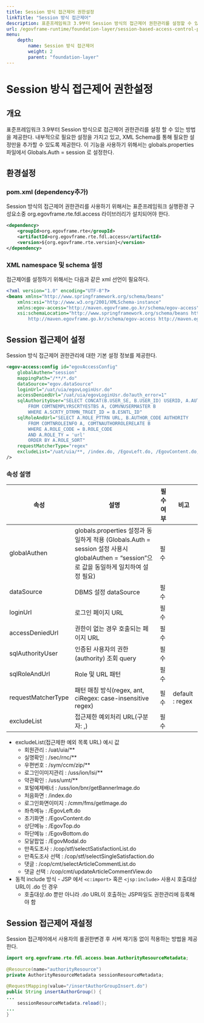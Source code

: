 ```yaml
---
title: Session 방식 접근제어 권한설정
linkTitle: "Session 방식 접근제어"
description: 표준프레임워크 3.9부터 Session 방식의 접근제어 권한관리를 설정할 수 있으며, 이를 위해 XML 선언 및 SQL 쿼리를 포함한 기본 설정이 필요하다. 롤 권한 변경 시 서버 재기동 없이 `AuthorityResourceMetadata`의 `reload()` 메소드를 호출하여 설정을 적용할 수 있다.
url: /egovframe-runtime/foundation-layer/session-based-access-control-permission-settings/
menu:
    depth:
        name: Session 방식 접근제어
        weight: 2
        parent: "foundation-layer"
---
```

# Session 방식 접근제어 권한설정

## 개요

표준프레임워크 3.9부터 Session 방식으로 접근제어 권한관리를 설정 할 수 있는 방법을 제공한다.
내부적으로 필요한 설정을 가지고 있고, XML Schema를 통해 필요한 설정만을 추가할 수 있도록 제공한다.
이 기능을 사용하기 위해서는 globals.properties 파일에서 Globals.Auth = session 로 설정한다.

## 환경설정

### pom.xml (dependency추가)

Session 방식의 접근제어 권한관리를 사용하기 위해서는 표준프레임워크 실행환경 구성요소중 org.egovframe.rte.fdl.access 라이브러리가 설치되어야 한다.

```xml
<dependency>
	<groupId>org.egovframe.rte</groupId>
	<artifactId>org.egovframe.rte.fdl.access</artifactId>
	<version>${org.egovframe.rte.version}</version>
</dependency>
```

### XML namespace 및 schema 설정

접근제어를 설정하기 위해서는 다음과 같은 xml 선언이 필요하다.

```xml
<?xml version="1.0" encoding="UTF-8"?>
<beans xmlns="http://www.springframework.org/schema/beans"
	xmlns:xsi="http://www.w3.org/2001/XMLSchema-instance"
	xmlns:egov-access="http://maven.egovframe.go.kr/schema/egov-access"
	xsi:schemaLocation="http://www.springframework.org/schema/beans http://www.springframework.org/schema/beans/spring-beans.xsd
		http://maven.egovframe.go.kr/schema/egov-access http://maven.egovframe.go.kr/schema/egov-access/egov-access-4.2.0.xsd">
```

## Session 접근제어 설정

Session 방식 접근제어 권한관리에 대한 기본 설정 정보를 제공한다.

```xml
<egov-access:config id="egovAccessConfig"
	globalAuthen="session"
	mappingPath="/**/*.do"
	dataSource="egov.dataSource"
	loginUrl="/uat/uia/egovLoginUsr.do"
	accessDeniedUrl="/uat/uia/egovLoginUsr.do?auth_error=1"
	sqlAuthorityUser="SELECT CONCAT(B.USER_SE, B.USER_ID) USERID, A.AUTHOR_CODE AUTHORITY
		FROM COMTNEMPLYRSCRTYESTBS A, COMVNUSERMASTER B
		WHERE A.SCRTY_DTRMN_TRGET_ID = B.ESNTL_ID"
	sqlRoleAndUrl="SELECT A.ROLE_PTTRN URL, B.AUTHOR_CODE AUTHORITY
		FROM COMTNROLEINFO A, COMTNAUTHORROLERELATE B
		WHERE A.ROLE_CODE = B.ROLE_CODE
		AND A.ROLE_TY = 'url'
		ORDER BY A.ROLE_SORT"
	requestMatcherType="regex"
	excludeList="/uat/uia/**, /index.do, /EgovLeft.do, /EgovContent.do, /EgovTop.do, /EgovBottom.do, /validator.do, /uss/umt/**, /sec/rnc/EgovRlnmCnfirm.do, /EgovModal.do"
/>
```

### 속성 설명

|    속성                    |     설명                                                                                                         |     필수여부      |     비고            |
|--------------------------|----------------------------------------------------------------------------------------------------------------|---------------|-------------------|
|    globalAuthen          |  globals.properties 설정과 동일하게 적용 (Globals.Auth = session 설정 사용시 globalAuthen = “session”으로 값을 동일하게 일치하여 설정 필요)  |   필수          |                   |
|    dataSource            |  DBMS 설정 dataSource                                                                                            |   필수          |                   |
|    loginUrl              |  로그인 페이지 URL                                                                                                   |   필수          |                   |
|    accessDeniedUrl       |  권한이 없는 경우 호출되는 페이지 URL                                                                                        |   필수          |                   |
|    sqlAuthorityUser      |  인증된 사용자의 권한(authority) 조회 query                                                                               |   필수          |                   |
|    sqlRoleAndUrl         |  Role 및 URL 패턴                                                                                                 |   필수          |                   |
|    requestMatcherType    |  패턴 매칭 방식(regex, ant, ciRegex: case-insensitive regex)                                                         |   필수          |  default : regex  |
|    excludeList           |  접근제한 예외처리 URL(구분자: ,)                                                                                         |   필수          |                   |

- excludeList(접근제한 예외 목록 URL) 예시 값
  - 회원관리 : /uat/uia/**
  - 실명확인 : /sec/rnc/**
  - 우편번호 : /sym/ccm/zip/**
  - 로그인이미지관리 : /uss/ion/lsi/**
  - 약관확인 : /uss/umt/**
  - 포털예제배너 : /uss/ion/bnr/getBannerImage.do
  - 처음화면 : /index.do
  - 로그인화면이미지 : /cmm/fms/getImage.do
  - 좌측메뉴 : /EgovLeft.do
  - 초기화면 : /EgovContent.do
  - 상단메뉴 : /EgovTop.do
  - 하단메뉴 : /EgovBottom.do
  - 모달팝업 : /EgovModal.do
  - 만족도조사 : /cop/stf/selectSatisfactionList.do
  - 만족도조사 선택 : /cop/stf/selectSingleSatisfaction.do
  - 댓글 : /cop/cmt/selectArticleCommentList.do
  - 댓글 선택 : /cop/cmt/updateArticleCommentView.do
- 동적 include 방식 - JSP 에서 `<c:import>` 혹은 `<jsp:include>` 사용시 호출대상 URL이 .do 인 경우
  - 호출대상.do 뿐만 아니라 .do URL이 호출하는 JSP파일도 권한관리에 등록해야 함

## Session 접근제어 재설정

Session 접근제어에서 사용자의 롤권한변경 후 서버 재기동 없이 적용하는 방법을 제공한다.

```java
import org.egovframe.rte.fdl.access.bean.AuthorityResourceMetadata;
 
@Resource(name="authorityResource")
private AuthorityResourceMetadata sessionResourceMetadata;
 
@RequestMapping(value="/insertAuthorGroupInsert.do")
public String insertAuthorGroup() {
...
    sessionResourceMetadata.reload();
...
}
```